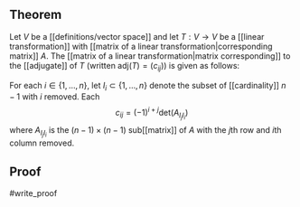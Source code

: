 ## Theorem
Let $V$ be a [[definitions/vector space]] and let $T:V\to V$ be a [[linear transformation]] with  [[matrix of a linear transformation|corresponding matrix]] $A$. The [[matrix of a linear transformation|matrix corresponding]] to the [[adjugate]] of $T$ (written $\text{adj}(T) = (c_{ij})$) is given as follows: 

For each $i \in \{1,\dots,n\}$, let $I_i \subset\{1,\dots,n\}$ denote the subset of [[cardinality]] $n-1$ with $i$ removed. Each $$c_{ij} = (-1)^{i+j}\text{det}(A_{I_jI_i})$$ where $A_{I_jI_i}$ is the $(n-1)\times (n-1)$ sub[[matrix]] of $A$ with the $j$th row and $i$th column removed.
## Proof
#write_proof 